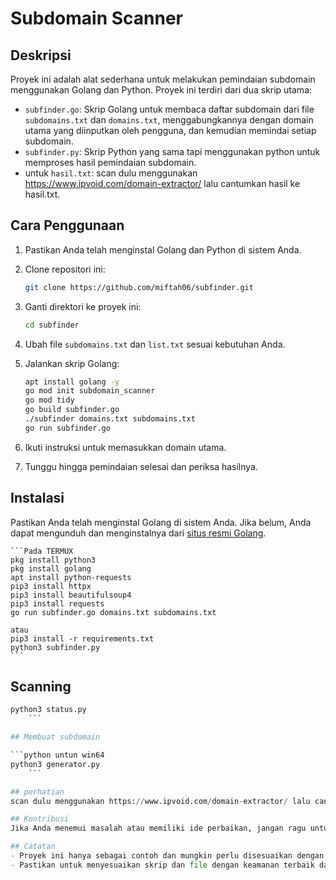 # Subdomain Scanner

## Deskripsi
Proyek ini adalah alat sederhana untuk melakukan pemindaian subdomain menggunakan Golang dan Python. Proyek ini terdiri dari dua skrip utama:
- `subfinder.go`: Skrip Golang untuk membaca daftar subdomain dari file `subdomains.txt` dan `domains.txt`, menggabungkannya dengan domain utama yang diinputkan oleh pengguna, dan kemudian memindai setiap subdomain.
- `subfinder.py`: Skrip Python yang sama tapi menggunakan python untuk memproses hasil pemindaian subdomain.
- untuk `hasil.txt`: scan dulu menggunakan https://www.ipvoid.com/domain-extractor/ lalu cantumkan hasil ke hasil.txt.

## Cara Penggunaan
1. Pastikan Anda telah menginstal Golang dan Python di sistem Anda.

2. Clone repositori ini:
    ```bash
    git clone https://github.com/miftah06/subfinder.git
    ```

3. Ganti direktori ke proyek ini:
    ```bash
    cd subfinder
    ```

4. Ubah file `subdomains.txt` dan `list.txt` sesuai kebutuhan Anda.

5. Jalankan skrip Golang:
    ```bash
    apt install golang -y
	go mod init subdomain_scanner
	go mod tidy
	go build subfinder.go
	./subfinder domains.txt subdomains.txt
    go run subfinder.go
    ```

6. Ikuti instruksi untuk memasukkan domain utama.

7. Tunggu hingga pemindaian selesai dan periksa hasilnya.

## Instalasi
Pastikan Anda telah menginstal Golang di sistem Anda. Jika belum, Anda dapat mengunduh dan menginstalnya dari [situs resmi Golang](https://golang.org/dl/).

    ```Pada TERMUX
	pkg install python3
    pkg install golang
	apt install python-requests
	pip3 install httpx
	pip3 install beautifulsoup4
	pip3 install requests
	go run subfinder.go domains.txt subdomains.txt

	atau 
	pip3 install -r requirements.txt
	python3 subfinder.py	
    ```
	
## Scanning

```python untun win64
python3 status.py	
    ```

## Membuat subdomain

```python untun win64
python3 generator.py	
    ```

## perhatian
scan dulu menggunakan https://www.ipvoid.com/domain-extractor/ lalu cantumkan hasil ke hasil.txt.

## Kontribusi
Jika Anda menemui masalah atau memiliki ide perbaikan, jangan ragu untuk membuka "issues" atau mengajukan "pull requests".

## Catatan
- Proyek ini hanya sebagai contoh dan mungkin perlu disesuaikan dengan kebutuhan spesifik Anda.
- Pastikan untuk menyesuaikan skrip dan file dengan keamanan terbaik dan mematuhi hukum setempat saat melakukan pemindaian subdomain.
